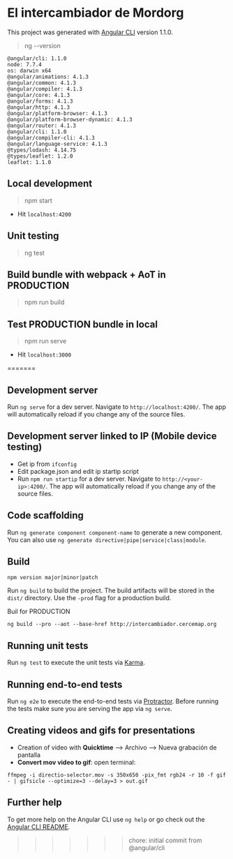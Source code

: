 # El intercambiador de Mordorg


This project was generated with [Angular CLI](https://github.com/angular/angular-cli) version 1.1.0.

> ng --version

```
@angular/cli: 1.1.0
node: 7.7.4
os: darwin x64
@angular/animations: 4.1.3
@angular/common: 4.1.3
@angular/compiler: 4.1.3
@angular/core: 4.1.3
@angular/forms: 4.1.3
@angular/http: 4.1.3
@angular/platform-browser: 4.1.3
@angular/platform-browser-dynamic: 4.1.3
@angular/router: 4.1.3
@angular/cli: 1.1.0
@angular/compiler-cli: 4.1.3
@angular/language-service: 4.1.3
@types/lodash: 4.14.75
@types/leaflet: 1.2.0
leaflet: 1.1.0
```

## Local development

> npm start

* Hit `localhost:4200`

## Unit testing

> ng test


## Build bundle with webpack + AoT in PRODUCTION

> npm run build


## Test PRODUCTION bundle in local

> npm run serve

* Hit `localhost:3000`


=======

## Development server

Run `ng serve` for a dev server. Navigate to `http://localhost:4200/`. The app will automatically reload if you change any of the source files.

## Development server linked to IP (Mobile device testing)
* Get ip from `ifconfig`
* Edit package.json and edit ip startip script
* Run `npm run startip` for a dev server. Navigate to `http://<your-ip>:4200/`. The app will automatically reload if you change any of the source files.

## Code scaffolding

Run `ng generate component component-name` to generate a new component. You can also use `ng generate directive|pipe|service|class|module`.

## Build

```
npm version major|minor|patch
```


Run `ng build` to build the project. The build artifacts will be stored in the `dist/` directory. Use the `-prod` flag for a production build.

Buil for PRODUCTION
```
ng build --pro --aot --base-href http://intercambiador.cercemap.org
```

## Running unit tests

Run `ng test` to execute the unit tests via [Karma](https://karma-runner.github.io).

## Running end-to-end tests

Run `ng e2e` to execute the end-to-end tests via [Protractor](http://www.protractortest.org/).
Before running the tests make sure you are serving the app via `ng serve`.

## Creating videos and gifs for presentations
* Creation of video with **Quicktime** --> Archivo --> Nueva grabación de pantalla
* **Convert mov video to gif**: open terminal:
```
ffmpeg -i directio-selector.mov -s 350x650 -pix_fmt rgb24 -r 10 -f gif - | gifsicle --optimize=3 --delay=3 > out.gif
```

## Further help

To get more help on the Angular CLI use `ng help` or go check out the [Angular CLI README](https://github.com/angular/angular-cli/blob/master/README.md).
>>>>>>> chore: initial commit from @angular/cli
